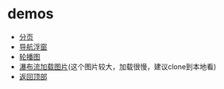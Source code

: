 # demos

- [分页](https://morpwin.github.io/demos/%E5%88%86%E9%A1%B5/)
- [导航浮窗](https://morpwin.github.io/demos/%E5%AF%BC%E8%88%AA%E6%B5%AE%E7%AA%97/)
- [轮播图](https://morpwin.github.io/demos/%E8%BD%AE%E6%92%AD%E5%9B%BE/)
- [瀑布流加载图片](https://morpwin.github.io/demos/%E7%80%91%E5%B8%83%E6%B5%81%E5%8A%A0%E8%BD%BD%E5%9B%BE%E7%89%87/)(这个图片较大，加载很慢，建议clone到本地看)
- [返回顶部](https://morpwin.github.io/demos/%E8%BF%94%E5%9B%9E%E9%A1%B6%E9%83%A8/)